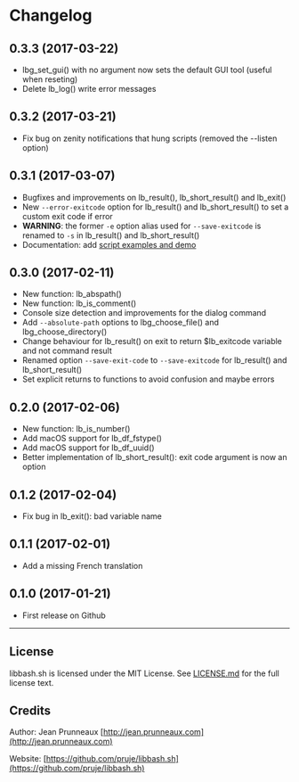 # Changelog

## 0.3.3 (2017-03-22)
- lbg_set_gui() with no argument now sets the default GUI tool (useful when reseting)
- Delete lb_log() write error messages

## 0.3.2 (2017-03-21)
- Fix bug on zenity notifications that hung scripts (removed the --listen option)

## 0.3.1 (2017-03-07)
- Bugfixes and improvements on lb_result(), lb_short_result() and lb_exit()
- New `--error-exitcode` option for lb_result() and lb_short_result() to set a custom exit code if error
- **WARNING**: the former `-e` option alias used for `--save-exitcode` is renamed to `-s` in lb_result() and lb_short_result()
- Documentation: add [script examples and demo](examples)

## 0.3.0 (2017-02-11)
- New function: lb_abspath()
- New function: lb_is_comment()
- Console size detection and improvements for the dialog command
- Add `--absolute-path` options to lbg_choose_file() and lbg_choose_directory()
- Change behaviour for lb_result() on exit to return $lb_exitcode variable and not command result
- Renamed option `--save-exit-code` to `--save-exitcode` for lb_result() and lb_short_result()
- Set explicit returns to functions to avoid confusion and maybe errors

## 0.2.0 (2017-02-06)
- New function: lb_is_number()
- Add macOS support for lb_df_fstype()
- Add macOS support for lb_df_uuid()
- Better implementation of lb_short_result(): exit code argument is now an option

## 0.1.2 (2017-02-04)
- Fix bug in lb_exit(): bad variable name

## 0.1.1 (2017-02-01)
- Add a missing French translation

## 0.1.0 (2017-01-21)
- First release on Github

---------------------------------------------------------------

## License
libbash.sh is licensed under the MIT License. See [LICENSE.md](LICENSE.md) for the full license text.

## Credits
Author: Jean Prunneaux  [http://jean.prunneaux.com](http://jean.prunneaux.com)

Website: [https://github.com/pruje/libbash.sh](https://github.com/pruje/libbash.sh)
